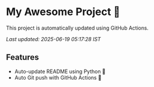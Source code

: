 # My Awesome Project 🚀

This project is automatically updated using GitHub Actions.

_Last updated: 2025-06-19 05:17:28 IST_

## Features
- Auto-update README using Python 🐍
- Auto Git push with GitHub Actions 🤖
